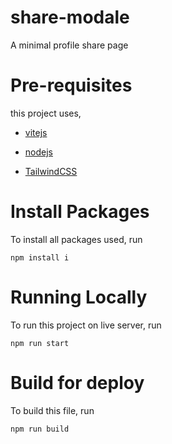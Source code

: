 # share-modale
A minimal profile share page

# Pre-requisites

this project uses,

- [vitejs](https://vitejs.dev/)

- [nodejs](https://nodejs.org/en)

- [TailwindCSS](https://tailwindcss.com/)

# Install Packages

To install all packages used, run

`npm install i`

# Running Locally

To run this project on live server, run

`npm run start`

# Build for deploy

To build this file, run

`npm run build`
